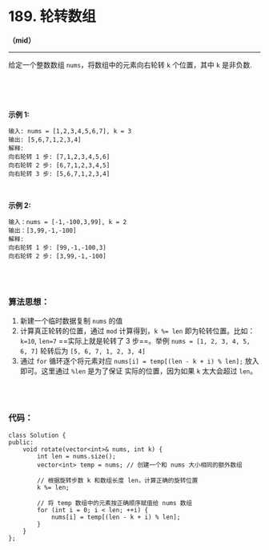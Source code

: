# 189. 轮转数组
**（mid）**

---

给定一个整数数组 `nums`，将数组中的元素向右轮转 `k` 个位置，其中 `k` 是非负数.

<br>
<br>
<br>

**示例 1:**

    输入: nums = [1,2,3,4,5,6,7], k = 3
    输出: [5,6,7,1,2,3,4]
    解释:
    向右轮转 1 步: [7,1,2,3,4,5,6]
    向右轮转 2 步: [6,7,1,2,3,4,5]
    向右轮转 3 步: [5,6,7,1,2,3,4]
<br>

**示例 2:**

    输入：nums = [-1,-100,3,99], k = 2
    输出：[3,99,-1,-100]
    解释: 
    向右轮转 1 步: [99,-1,-100,3]
    向右轮转 2 步: [3,99,-1,-100]


<br>
<br>

### 算法思想：
1. 新建一个临时数据复制 `nums` 的值
2. 计算真正轮转的位置，通过 `mod` 计算得到，`k %= len` 即为轮转位置。比如：`k=10`, `len=7` ==实际上就是轮转了 3 步==。举例 `nums = [1, 2, 3, 4, 5, 6, 7]` 轮转后为 `[5, 6, 7, 1, 2, 3, 4]`
3. 通过 `for` 循环逐个将元素对应 `nums[i] = temp[(len - k + i) % len];` 放入即可。这里通过 `%len` 是为了保证 实际的位置，因为如果 `k` 太大会超过 `len`。

<br>
<br>


### 代码：
```cpp{.line-numbers}
class Solution {
public:
    void rotate(vector<int>& nums, int k) {
        int len = nums.size();
        vector<int> temp = nums; // 创建一个和 nums 大小相同的额外数组

        // 根据旋转步数 k 和数组长度 len，计算正确的旋转位置
        k %= len;

        // 将 temp 数组中的元素按正确顺序赋值给 nums 数组
        for (int i = 0; i < len; ++i) {
            nums[i] = temp[(len - k + i) % len];
        }
    }
};

```

